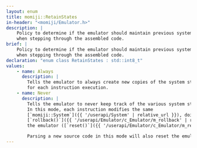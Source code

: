 ```yaml
---
layout: enum
title: momiji::RetainStates
in-header: "<momiji/Emulator.h>"
description: |
    Policy to determine if the emulator should maintain previous system states 
    when stepping through the assembled code.
brief: |
    Policy to determine if the emulator should maintain previous system states 
    when stepping through the assembled code.
declaration: "enum class RetainStates : std::int8_t"
values:
    - name: Always
      description: |
        Tells the emulator to always create new copies of the system states
        for each instruction execution.
    - name: Never
      description: |
        Tells the emulator to never keep track of the various system states.
        In this mode, each instruction modifies the same
        [`momiji::System`]({{ '/userapi/System' | relative_url }}), doing a
        [`rollback()`]({{ '/userapi/Emulator/c_Emulator/m_rollback' | relative_url }}) is equivalent to resetting
        the emulator ([`reset()`]({{ '/userapi/Emulator/c_Emulator/m_reset)' | relative_url }}).

        Parsing a new source code in this mode will also reset the emulator.
---
```


